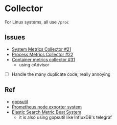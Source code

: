 # Collector

For Linux systems, all use `/proc`

## Issues

- [System Metrics Collector #21](https://github.com/xephonhq/xephon-k/issues/21)
- [Process Metrics Collector #22](https://github.com/xephonhq/xephon-k/issues/22)
- [Container metrics collector #31](https://github.com/xephonhq/xephon-k/issues/31) 
  - using cAdvisor
- [ ] Handle the many duplicate code, really annoying

## Ref 

- [gopsutil](https://github.com/shirou/gopsutil)
- [Prometheus node exporter system](https://github.com/prometheus/node_exporter/blob/master/collector/stat_linux.go#L87)
- [Elastic Search Metric Beat System](https://github.com/elastic/beats/tree/master/metricbeat/module/system)
  - it is also using gopsutil like InfluxDB's telegraf